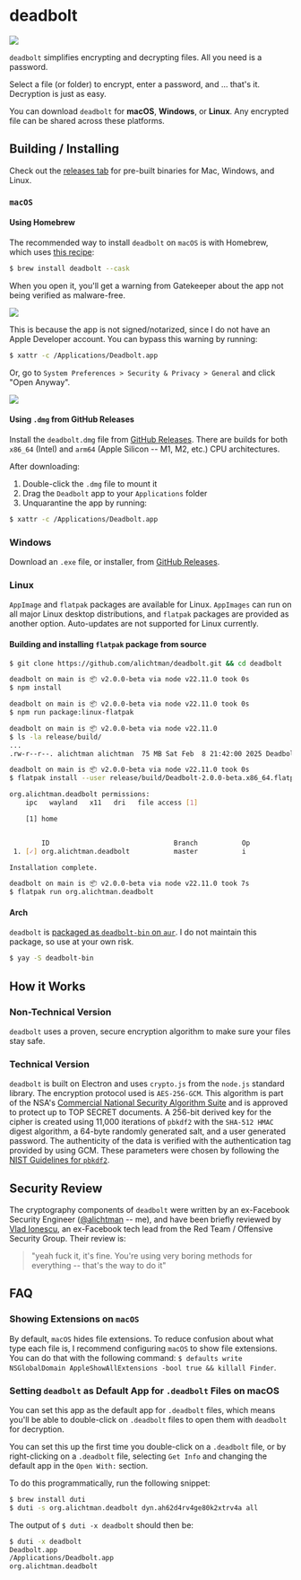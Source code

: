 # deadbolt

<img src="img/deadbolt-header.png" />

`deadbolt` simplifies encrypting and decrypting files. All you need is a password.

Select a file (or folder) to encrypt, enter a password, and … that's it. Decryption is just as easy.

You can download `deadbolt` for **macOS**, **Windows**, or **Linux**. Any encrypted file can be shared across these platforms.

## Building / Installing

Check out the [releases tab](https://github.com/alichtman/deadbolt/releases) for pre-built binaries for Mac, Windows, and Linux.

### `macOS`

#### Using Homebrew

The recommended way to install `deadbolt` on `macOS` is with Homebrew, which uses [this recipe](https://github.com/Homebrew/homebrew-cask/blob/master/Casks/d/deadbolt.rb):

```bash
$ brew install deadbolt --cask
```

When you open it, you'll get a warning from Gatekeeper about the app not being verified as malware-free.

<img src="img/not-opened-warning-macos.png" />

This is because the app is not signed/notarized, since I do not have an Apple Developer account. You can bypass this warning by running:

```bash
$ xattr -c /Applications/Deadbolt.app
```

Or, go to `System Preferences > Security & Privacy > General` and click "Open Anyway".

<img src="img/security-privacy-apple-settings.png" />

#### Using `.dmg` from GitHub Releases

Install the `deadbolt.dmg` file from [GitHub Releases](https://github.com/alichtman/deadbolt/releases). There are builds for both `x86_64` (Intel) and `arm64` (Apple Silicon -- M1, M2, etc.) CPU architectures.

After downloading:

1. Double-click the `.dmg` file to mount it
2. Drag the `Deadbolt` app to your `Applications` folder
3. Unquarantine the app by running:

```bash
$ xattr -c /Applications/Deadbolt.app
```

### Windows

Download an `.exe` file, or installer, from [GitHub Releases](https://github.com/alichtman/deadbolt/releases).

### Linux

`AppImage` and `flatpak` packages are available for Linux. `AppImages` can run on all major Linux desktop distributions, and `flatpak` packages are provided as another option. Auto-updates are not supported for Linux currently.

<!-- TODO: Add reference to flathub once I get that published [Flathub](https://flathub.org/apps/details/org.alichtman.deadbolt)-->

#### Building and installing `flatpak` package from source

```bash
$ git clone https://github.com/alichtman/deadbolt.git && cd deadbolt

deadbolt on main is 📦 v2.0.0-beta via node v22.11.0 took 0s
$ npm install

deadbolt on main is 📦 v2.0.0-beta via node v22.11.0 took 0s
$ npm run package:linux-flatpak

deadbolt on main is 📦 v2.0.0-beta via node v22.11.0
$ ls -la release/build/
...
.rw-r--r--. alichtman alichtman  75 MB Sat Feb  8 21:42:00 2025 Deadbolt-2.0.0-beta.x86_64.flatpak

deadbolt on main is 📦 v2.0.0-beta via node v22.11.0 took 0s
$ flatpak install --user release/build/Deadbolt-2.0.0-beta.x86_64.flatpak

org.alichtman.deadbolt permissions:
    ipc   wayland   x11   dri   file access [1]

    [1] home


        ID                               Branch           Op           Remote                   Download
 1. [✓] org.alichtman.deadbolt           master           i            deadbolt-origin          0 bytes

Installation complete.

deadbolt on main is 📦 v2.0.0-beta via node v22.11.0 took 7s
$ flatpak run org.alichtman.deadbolt
```

#### Arch

`deadbolt` is [packaged as `deadbolt-bin` on `aur`](https://aur.archlinux.org/packages/deadbolt-bin). I do not maintain this package, so use at your own risk.

```bash
$ yay -S deadbolt-bin
```

## How it Works

### Non-Technical Version

`deadbolt` uses a proven, secure encryption algorithm to make sure your files stay safe.

### Technical Version

`deadbolt` is built on Electron and uses `crypto.js` from the `node.js` standard library. The encryption protocol used is `AES-256-GCM`. This algorithm is part of the NSA's [Commercial National Security Algorithm Suite](https://apps.nsa.gov/iaarchive/programs/iad-initiatives/cnsa-suite.cfm) and is approved to protect up to TOP SECRET documents. A 256-bit derived key for the cipher is created using 11,000 iterations of `pbkdf2` with the `SHA-512 HMAC` digest algorithm, a 64-byte randomly generated salt, and a user generated password. The authenticity of the data is verified with the authentication tag provided by using GCM. These parameters were chosen by following the [NIST Guidelines for `pbkdf2`](https://nvlpubs.nist.gov/nistpubs/Legacy/SP/nistspecialpublication800-132.pdf).

## Security Review

The cryptography components of `deadbolt` were written by an ex-Facebook Security Engineer ([@alichtman](https://github.com/alichtman) -- me), and have been briefly reviewed by [Vlad Ionescu](https://github.com/vladionescu), an ex-Facebook tech lead from the Red Team / Offensive Security Group. Their review is:

> "yeah fuck it, it's fine. You're using very boring methods for everything -- that's the way to do it"

## FAQ

### Showing Extensions on `macOS`

By default, `macOS` hides file extensions. To reduce confusion about what type each file is, I recommend configuring `macOS` to show file extensions. You can do that with the following command: `$ defaults write NSGlobalDomain AppleShowAllExtensions -bool true && killall Finder`.

### Setting `deadbolt` as Default App for `.deadbolt` Files on macOS

You can set this app as the default app for `.deadbolt` files, which means you'll be able to double-click on `.deadbolt` files to open them with `deadbolt` for decryption.

You can set this up the first time you double-click on a `.deadbolt` file, or by right-clicking on a `.deadbolt` file, selecting `Get Info` and changing the default app in the `Open With:` section.

To do this programmatically, run the following snippet:

```bash
$ brew install duti
$ duti -s org.alichtman.deadbolt dyn.ah62d4rv4ge80k2xtrv4a all
```

The output of `$ duti -x deadbolt` should then be:

```bash
$ duti -x deadbolt
Deadbolt.app
/Applications/Deadbolt.app
org.alichtman.deadbolt
```
